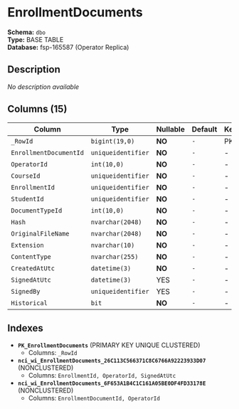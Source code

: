 # EnrollmentDocuments

**Schema:** `dbo`  
**Type:** BASE TABLE  
**Database:** fsp-165587 (Operator Replica)

## Description

*No description available*

## Columns (15)

| Column | Type | Nullable | Default | Keys | Description |
|--------|------|----------|---------|------|-------------|
| `_RowId` | `bigint(19,0)` | **NO** | `-` | PK | - |
| `EnrollmentDocumentId` | `uniqueidentifier` | **NO** | `-` | - | - |
| `OperatorId` | `int(10,0)` | **NO** | `-` | - | - |
| `CourseId` | `uniqueidentifier` | **NO** | `-` | - | - |
| `EnrollmentId` | `uniqueidentifier` | **NO** | `-` | - | - |
| `StudentId` | `uniqueidentifier` | **NO** | `-` | - | - |
| `DocumentTypeId` | `int(10,0)` | **NO** | `-` | - | - |
| `Hash` | `nvarchar(2048)` | **NO** | `-` | - | - |
| `OriginalFileName` | `nvarchar(2048)` | **NO** | `-` | - | - |
| `Extension` | `nvarchar(10)` | **NO** | `-` | - | - |
| `ContentType` | `nvarchar(255)` | **NO** | `-` | - | - |
| `CreatedAtUtc` | `datetime(3)` | **NO** | `-` | - | - |
| `SignedAtUtc` | `datetime(3)` | YES | `-` | - | - |
| `SignedBy` | `uniqueidentifier` | YES | `-` | - | - |
| `Historical` | `bit` | **NO** | `-` | - | - |

## Indexes

- **`PK_EnrollmentDocuments`** (PRIMARY KEY UNIQUE CLUSTERED)
  - Columns: `_RowId`
- **`nci_wi_EnrollmentDocuments_26C113C566371C8C6766A92223933D07`** (NONCLUSTERED)
  - Columns: `EnrollmentId, OperatorId, SignedAtUtc`
- **`nci_wi_EnrollmentDocuments_6F653A1B4C1C161A05BE0DF4FD33178E`** (NONCLUSTERED)
  - Columns: `EnrollmentDocumentId, OperatorId`
